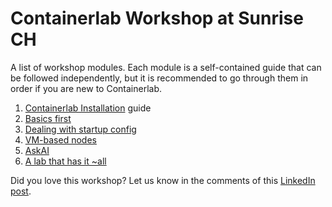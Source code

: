 # Containerlab Workshop at Sunrise CH

A list of workshop modules. Each module is a self-contained guide that can be followed independently, but it is recommended to go through them in order if you are new to Containerlab.

1. [Containerlab Installation](05-install/README.md) guide
2. [Basics first](10-basics/README.md)
3. [Dealing with startup config](15-startup/README.md)
4. [VM-based nodes](20-vm/README.md)
5. [AskAI](30-askai/README.md)
6. [A lab that has it ~all](45-streaming-telemetry/README.md)

Did you love this workshop? Let us know in the comments of this [LinkedIn post](TBD).
